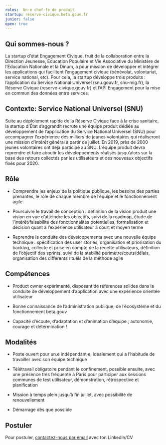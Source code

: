 ```yaml
---
roles:  Un·e chef·fe de produit 
startup: reserve-civique.beta.gouv.fr
junior: false
open: true
---
```



## Qui sommes-nous ?

La startup d’état Engagement Civique, fruit de la collaboration entre la Direction Jeunesse, Education Populaire et Vie Associative du Ministère de l’Education Nationale et la Dinum, a pour mission de développer et intégrer les applications qui facilitent l’engagement civique (bénévolat, volontariat, service national, etc). Pour cela, la startup développe trois produits : l’application du Service National Universel (snu.gouv.fr, snu-mig.fr), la Réserve Civique (reserve-civique.gouv.fr) et l’API Engagement pour la mise en commun des données entre services. 

## Contexte: Service National Universel (SNU)

Suite au déploiement rapide de la Réserve Civique face à la crise sanitaire, la startup d'État s’aggrandit recrute une équipe produit dédiée au développement de l’application du Service National Universel (SNU) pour accompagner l’expérience des milliers de jeunes volontaires qui réaliseront une mission d’intérêt général à partir de juillet. En 2019, près de 2000 jeunes volontaires ont déjà participé au SNU. L’équipe produit devra reprendre et faire aboutir les développements réalisés jusqu’alors sur la base des retours collectés par les utilisateurs et des nouveaux objectifs fixés pour 2020.

## Rôle

- Comprendre les enjeux de la politique publique, les besoins des parties prenantes, le rôle de chaque membre de l’équipe et le fonctionnement agile

- Poursuivre le travail de conception : définition de la vision produit une vision en vue d’atteindre les objectifs, suivi de la roadmap, étude de l’intérêt/faisabilité des fonctionnalités potentielles, formalisation et décision quant à l’expérience utilisateur à court et moyen terme 

- Reprendre la conduite des développements avec une nouvelle équipe technique : spécification des user stories, organisation et priorisation du backlog, collecte et prise en compte de la recette utilisateurs, définition de l’objectif des sprints, suivi de la stabilité périmètre/couts/délais, organisation des différents rituels de la méthode agile


## Compétences

- Product owner expérimenté, disposant de références solides dans la conduite de développement d’application avec une expérience orientée utilisateur

- Bonne connaissance de l’administration publique, de l’écosystème et du fonctionnement beta.gouv

- Capacité d’écoute, d’adaptation et d’animation d’équipe ; autonomie, courage et détermination !


## Modalités

- Poste ouvert pour un.e indépendant·e, idéalement qui a l’habitude de travailler avec son équipe technique

- Télétravail obligatoire pendant le confinement, possible  ensuite, avec une présence très fréquente à Paris pour participer aux sessions communes de test utilisateur, démonstration, rétrospective et planification

- Mission à temps plein jusqu’à fin juillet, avec possibilité de renouvellement

- Démarrage dès que possible



## Postuler

Pour postuler, [contactez-nous par email](mailto:engagement.civique2020@gmail.com) avec ton LinkedIn/CV
